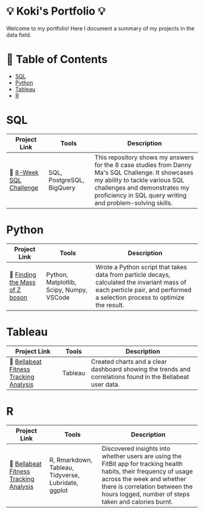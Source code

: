 # 💡 Koki's Portfolio 💡
Welcome to my portfolio! Here I document a summary of my projects in the data field.

# 💾 Table of Contents
- [SQL](https://github.com/kokinishida/Portfolio-Guide/blob/main/README.md#sql)
- [Python](https://github.com/kokinishida/Portfolio-Guide/blob/main/README.md#python)
- [Tableau](https://github.com/kokinishida/Portfolio-Guide/blob/main/README.md#tableau)
- [R](https://github.com/kokinishida/Portfolio-Guide/blob/main/README.md#r)


# SQL
| Project Link  | Tools         | Description |
| ------------- | ------------- | ----------- |
| 🍫 [8-Week SQL Challenge](https://github.com/kokinishida/8-Week-SQL-Challenge)  | SQL, PostgreSQL, BigQuery  | This repository shows my answers for the 8 case studies from Danny Ma's SQL Challenge. It showcases my ability to tackle various SQL challenges and demonstrates my proficiency in SQL query writing and problem-solving skills.|


# Python
| Project Link  | Tools         | Description |
| ------------- | ------------- | ----------- |
| 🦠 [Finding the Mass of Z boson](https://github.com/kokinishida/Particle-Physics) | Python, Matplotlib, Scipy, Numpy, VSCode  | Wrote a Python script that takes data from particle decays, calculated the invariant mass of each perticle pair, and performed a selection process to optimize the result.|

# Tableau
| Project Link  | Tools         | Description |
| ------------- | ------------- | ----------- |
| 🏃 [Bellabeat Fitness Tracking Analysis](https://github.com/kokinishida/Bellabeat-Capstone-Project/tree/main)  | Tableau | Created charts and a clear dashboard showing the trends and correlations found in the Bellabeat user data.|


# R

| Project Link  | Tools         | Description |
| ------------- | ------------- | ----------- |
| 🏃 [Bellabeat Fitness Tracking Analysis](https://github.com/kokinishida/Bellabeat-Capstone-Project/tree/main)  | R, Rmarkdown, Tableau, Tidyverse, Lubridate, ggplot| Discovered insights into whether users are using the FitBit app for tracking health habits, their frequency of usage across the week and whether there is correlation between the hours logged, number of steps taken and calories burnt.|

